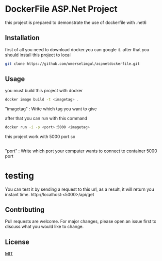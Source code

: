 # DockerFile ASP.Net Project

this project is prepared to demonstrate the use of dockerfile with .net6

## Installation

first of all you need to download docker.you can google it.
after that you should install this project to local   

```bash
git clone https://github.com/omerselimgul/aspnetdockerfile.git
```

## Usage
you must build this project with docker  
```bash
docker image build -t <imagetag> .
```
"imagetag" : Write which tag you want to give

after that you can run with this command 


```bash
docker run -i -p <port>:5000 <imagetag>
```
this project work with 5000 port so 
##
"port" : Write which port your computer wants to connect to container 5000 port


# testing

You can test it by sending a request to this url, as a result, it will return you instant time.
http://localhost:<5000>/api/get

## Contributing

Pull requests are welcome. For major changes, please open an issue first
to discuss what you would like to change.

## License

[MIT](https://choosealicense.com/licenses/mit/)